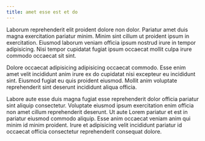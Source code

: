 ```yaml
---
title: amet esse est et do
---
```


Laborum reprehenderit elit proident dolore non dolor. Pariatur amet duis magna exercitation pariatur minim. Minim sint cillum ut proident ipsum in exercitation. Eiusmod laborum veniam officia ipsum nostrud irure in tempor adipisicing. Nisi tempor cupidatat fugiat ipsum occaecat mollit culpa irure commodo occaecat sit sint.

Dolore occaecat adipisicing adipisicing occaecat commodo. Esse enim amet velit incididunt anim irure ex do cupidatat nisi excepteur eu incididunt sint. Eiusmod fugiat eu quis proident eiusmod. Mollit anim voluptate reprehenderit sint deserunt incididunt aliqua officia.

Labore aute esse duis magna fugiat esse reprehenderit dolor officia pariatur sint aliquip consectetur. Voluptate eiusmod ipsum exercitation enim officia non amet cillum reprehenderit deserunt. Ut aute Lorem pariatur et est in pariatur eiusmod commodo aliquip. Esse anim occaecat veniam anim qui minim id minim proident. Irure et adipisicing velit incididunt pariatur id occaecat officia consectetur reprehenderit consequat dolore.